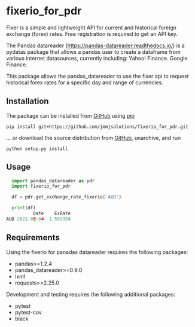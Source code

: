 # fixerio_for_pdr
Fixer is a simple and lightweight API for current and historical foreign exchange (forex) rates. 
Free registration is required to get an API key.
 
The Pandas datareader (https://pandas-datareader.readthedocs.io/) is a pydatas package that allows a pandas user to create a dataframe 
from various internet datasources, currently including: Yahoo! Finance. Google Finance.

This package allows the pandas_datareader to use the fixer api to request historical forex rates for a specific day and range of currencies.

## Installation

The package can be installed from [GitHub](https://github.com/jmmjsolutions/fixerio_for_pdr) using [pip](http://www.pip-installer.org)
    
    pip install git+https://github.com/jmmjsolutions/fixerio_for_pdr.git


... or download the source distribution from [GitHub](https://github.com/jmmjsolutions/fixerio_for_pdr/archive/master.zip), unarchive, and run

    python setup.py install

## Usage

```py
  import pandas_datareader as pdr
  import fixerio_for_pdr

  df = pdr.get_exchange_rate_fixerio('AUD')

  print(df)
          Date    ExRate
AUD 2021-05-04  1.559358

```

## Requirements

Using the fixerio for panadas datareader requires the following packages:

* pandas>=1.2.4
* pandas_datareader>=0.9.0
* lxml
* requests>=2.25.0

Development and testing requires the following additional packages:

* pytest
* pytest-cov
* black